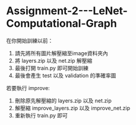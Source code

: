 # Assignment-2---LeNet-Computational-Graph

在你開始訓練以前：
  1. 請先將所有圖片解壓縮至image資料夾內
  2. 將 layers.zip 以及 net.zip 解壓縮
  3. 最後打開 train.py 即可開始訓練
  4. 最後會產生 test 以及 validation 的準確率圖
 
若要執行 improve:
  1. 刪除原先解壓縮的 layers.zip 以及 net.zip
  2. 解壓縮 improve_layers.zip 以及 improve_net.zip
  3. 重新執行 train.py 即可

